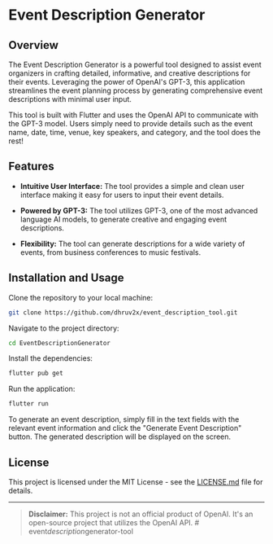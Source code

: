 # Event Description Generator

## Overview

The Event Description Generator is a powerful tool designed to assist event organizers in crafting detailed, informative, and creative descriptions for their events. Leveraging the power of OpenAI's GPT-3, this application streamlines the event planning process by generating comprehensive event descriptions with minimal user input.

This tool is built with Flutter and uses the OpenAI API to communicate with the GPT-3 model. Users simply need to provide details such as the event name, date, time, venue, key speakers, and category, and the tool does the rest!

## Features

- **Intuitive User Interface:** The tool provides a simple and clean user interface making it easy for users to input their event details.

- **Powered by GPT-3:** The tool utilizes GPT-3, one of the most advanced language AI models, to generate creative and engaging event descriptions.

- **Flexibility:** The tool can generate descriptions for a wide variety of events, from business conferences to music festivals.

## Installation and Usage

Clone the repository to your local machine:

```bash
git clone https://github.com/dhruv2x/event_description_tool.git
```

Navigate to the project directory:

```bash
cd EventDescriptionGenerator
```

Install the dependencies:

```bash
flutter pub get
```

Run the application:

```bash
flutter run
```

To generate an event description, simply fill in the text fields with the relevant event information and click the "Generate Event Description" button. The generated description will be displayed on the screen.

## License

This project is licensed under the MIT License - see the [LICENSE.md](https://github.com/dhruv2x/event_description_tool/blob/main/LICENSE.md) file for details.

---

> **Disclaimer:** This project is not an official product of OpenAI. It's an open-source project that utilizes the OpenAI API.
#   e v e n t _ d e s c r i p t i o n _ g e n e r a t o r - t o o l  
 